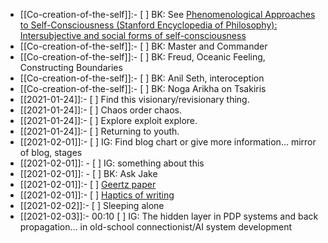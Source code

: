 - [[Co-creation-of-the-self]]:- [ ] BK: See [Phenomenological Approaches to Self-Consciousness (Stanford Encyclopedia of Philosophy): Intersubjective and social forms of self-consciousness](https://plato.stanford.edu/entries/self-consciousness-phenomenological/#SocForSelCon)
- [[Co-creation-of-the-self]]:- [ ] BK: Master and Commander
- [[Co-creation-of-the-self]]:- [ ] BK: Freud, Oceanic Feeling, Constructing Boundaries
- [[Co-creation-of-the-self]]:- [ ] BK: Anil Seth, interoception
- [[Co-creation-of-the-self]]:- [ ] BK: Noga Arikha on Tsakiris
- [[2021-01-24]]:- [ ] Find this visionary/revisionary thing.
- [[2021-01-24]]:- [ ] Chaos order chaos.
- [[2021-01-24]]:- [ ] Explore exploit explore.
- [[2021-01-24]]:- [ ] Returning to youth.
- [[2021-02-01]]:- [ ] IG: Find blog chart or give more information... mirror of blog, stages
- [[2021-02-01]]:  - [ ] IG: something about this
- [[2021-02-01]]:  - [ ] BK: Ask Jake
- [[2021-02-01]]:- [ ] [Geertz paper](https://hyp.is/vSfJKl8hEeuN07d4UKi_eg/www.ias.edu/clifford-geertz-work-and-legacy)
- [[2021-02-01]]:- [ ] [Haptics of writing](https://hyp.is/QKnWMFvfEeudTtvOEEIk-g/www.intechopen.com/books/advances-in-haptics/digitizing-literacy-reflections-on-the-haptics-of-writing)
- [[2021-02-02]]:- [ ] Sleeping alone
- [[2021-02-03]]:- 00:10 [ ] IG: The hidden layer in PDP systems and back propagation... in old-school connectionist/AI system development 

